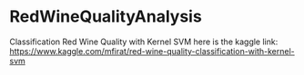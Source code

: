 # RedWineQualityAnalysis
Classification Red Wine Quality with Kernel SVM
here is the kaggle link: https://www.kaggle.com/mfirat/red-wine-quality-classification-with-kernel-svm
